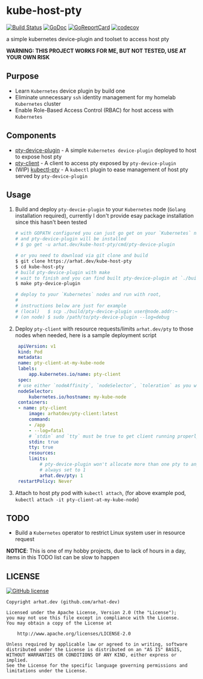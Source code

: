# kube-host-pty

[![Build Status](https://travis-ci.com/arhat-dev/kube-host-pty.svg)](https://travis-ci.com/arhat-dev/kube-host-pty) [![GoDoc](https://godoc.org/arhat.dev/kube-host-pty?status.svg)](https://godoc.org/arhat.dev/kube-host-pty) [![GoReportCard](https://goreportcard.com/badge/arhat-dev/kube-host-pty)](https://goreportcard.com/report/arhat.dev/kube-host-pty) [![codecov](https://codecov.io/gh/arhat-dev/kube-host-pty/branch/master/graph/badge.svg)](https://codecov.io/gh/arhat-dev/kube-host-pty)

a simple kubernetes device-plugin and toolset to access host pty

__WARNING: THIS PROJECT WORKS FOR ME, BUT NOT TESTED, USE AT YOUR OWN RISK__

## Purpose

- Learn `Kubernetes` device plugin by build one
- Eliminate unnecessary `ssh` identity management for my homelab `Kubernetes` cluster
- Enable Role-Based Access Control (RBAC) for host access with `Kubernetes`

## Components

- [pty-device-plugin](./cmd/pty-device-plugin) - A simple `Kubernetes device-plugin` deployed to host to expose host pty
- [pty-client](./cmd/pty-client) - A client to access pty exposed by `pty-device-plugin`
- (WIP) [kubectl-pty](./cmd/kubectl-pty) - A `kubectl` plugin to ease management of host pty served by `pty-device-plugin`

## Usage

1. Build and deploy `pty-devcie-plugin` to your `Kubernetes` node (`Golang` installation required), currently I don't provide esay package installation since this hasn't been tested

   ```bash
   # with GOPATH configured you can just go get on your `Kubernetes` node
   # and pty-device-plugin will be installed
   # $ go get -u arhat.dev/kube-host-pty/cmd/pty-device-plugin

   # or you need to download via git clone and build
   $ git clone https://arhat.dev/kube-host-pty
   $ cd kube-host-pty
   # build pty-device-plugin with make
   # wait to finish and you can find built pty-device-plugin at `./build/pty-device-plugin`
   $ make pty-device-plugin

   # deploy to your `Kubernetes` nodes and run with root, 
   #
   # instructions below are just for example
   # (local)   $ scp ./build/pty-device-plugin user@node.addr:~
   # (on node) $ sudo /path/to/pty-device-plugin --log=debug
   ```

2. Deploy `pty-client` with resource requests/limits `arhat.dev/pty` to those nodes when needed, here is a sample deployment script

   ```yaml
    apiVersion: v1
    kind: Pod
    metadata:
    name: pty-client-at-my-kube-node
    labels:
        app.kubernetes.io/name: pty-client
    spec:
    # use either `nodeAffinity`, `nodeSelector`, `toleration` as you wish
    nodeSelector:
        kubernetes.io/hostname: my-kube-node
    containers:
    - name: pty-client
        image: arhatdev/pty-client:latest
        command:
        - /app
        - --log=fatal
        # `stdin` and `tty` must be true to get client running properly
        stdin: true
        tty: true
        resources:
        limits:
            # pty-device-plugin won't allocate more than one pty to any pod
            # always set to 1
            arhat.dev/pty: 1
    restartPolicy: Never
   ```

3. Attach to host pty pod with `kubectl attach`, (for above example pod, `kubectl attach -it pty-client-at-my-kube-node`)

## TODO

- Build a `Kubernetes` operator to restrict Linux system user in resource request

__NOTICE__: This is one of my hobby projects, due to lack of hours in a day, items in this TODO list can be slow to happen

## LICENSE

[![GitHub license](https://img.shields.io/github/license/arhat-dev/kube-host-pty.svg)](https://github.com/arhat-dev/kube-host-pty/blob/master/LICENSE.txt)

```text
Copyright arhat.dev (github.com/arhat-dev)

Licensed under the Apache License, Version 2.0 (the "License");
you may not use this file except in compliance with the License.
You may obtain a copy of the License at

    http://www.apache.org/licenses/LICENSE-2.0

Unless required by applicable law or agreed to in writing, software
distributed under the License is distributed on an "AS IS" BASIS,
WITHOUT WARRANTIES OR CONDITIONS OF ANY KIND, either express or implied.
See the License for the specific language governing permissions and
limitations under the License.
```
